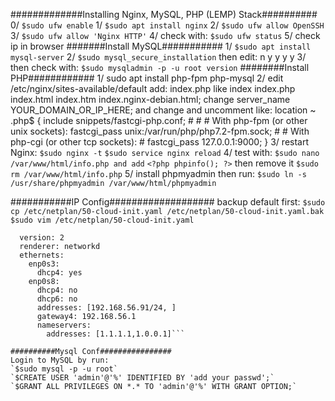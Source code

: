 #############Installing Nginx, MySQL, PHP (LEMP) Stack##########
0/ `$sudo ufw enable`
1/ `$sudo apt install nginx`
2/ `$sudo ufw allow OpenSSH`
3/ `$sudo ufw allow 'Nginx HTTP'`
4/ check with: `$sudo ufw status`
5/ check ip in browser
#######Install MySQL###########
1/ `$sudo apt install mysql-server`
2/ `$sudo mysql_secure_installation`
then edit:
n
y
y
y
y
3/ then check with: `$sudo mysqladmin -p -u root version`
########Install PHP############
1/ sudo apt install php-fpm php-mysql
2/ edit /etc/nginx/sites-available/default
add: index.php like
	index index.php index.html index.htm index.nginx-debian.html;
change server_name YOUR_DOMAIN_OR_IP_HERE;
and change and uncomment like:
	location ~ \.php$ {
                include snippets/fastcgi-php.conf;
        #
        #       # With php-fpm (or other unix sockets):
                fastcgi_pass unix:/var/run/php/php7.2-fpm.sock;
        #       # With php-cgi (or other tcp sockets):
        #       fastcgi_pass 127.0.0.1:9000;
        }
3/ restart Nginx: `$sudo nginx -t`
		  `$sudo service nginx reload`
4/ test with: `$sudo nano /var/www/html/info.php and add`
	```<?php
        phpinfo();
        ?>```
then remove it
`$sudo rm /var/www/html/info.php`
5/ install phpmyadmin
then run: `$sudo ln -s /usr/share/phpmyadmin /var/www/html/phpmyadmin`

###########IP Config###################
backup default first: `$sudo cp /etc/netplan/50-cloud-init.yaml /etc/netplan/50-cloud-init.yaml.bak`
`$sudo vim /etc/netplan/50-cloud-init.yaml`
```network:
  version: 2
  renderer: networkd
  ethernets:
    enp0s3:
      dhcp4: yes
    enp0s8:
      dhcp4: no
      dhcp6: no
      addresses: [192.168.56.91/24, ]
      gateway4: 192.168.56.1
      nameservers:
        addresses: [1.1.1.1,1.0.0.1]```
	
##########Mysql Conf################
Login to MySQL by run:
`$sudo mysql -p -u root`
`$CREATE USER 'admin'@'%' IDENTIFIED BY 'add your passwd';` 
`$GRANT ALL PRIVILEGES ON *.* TO 'admin'@'%' WITH GRANT OPTION;`